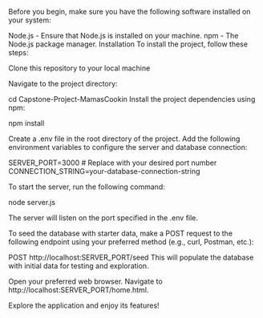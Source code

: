 Before you begin, make sure you have the following software installed on your system:

Node.js - Ensure that Node.js is installed on your machine.
npm - The Node.js package manager.
Installation
To install the project, follow these steps:

Clone this repository to your local machine

Navigate to the project directory:

cd Capstone-Project-MamasCookin
Install the project dependencies using npm:

npm install

Create a .env file in the root directory of the project. Add the following environment variables to configure the server and database connection:

SERVER_PORT=3000   # Replace with your desired port number
CONNECTION_STRING=your-database-connection-string

To start the server, run the following command:

node server.js

The server will listen on the port specified in the .env file.

To seed the database with starter data, make a POST request to the following endpoint using your preferred method (e.g., curl, Postman, etc.):

POST http://localhost:SERVER_PORT/seed
This will populate the database with initial data for testing and exploration.

Open your preferred web browser.
Navigate to http://localhost:SERVER_PORT/home.html.

Explore the application and enjoy its features!
